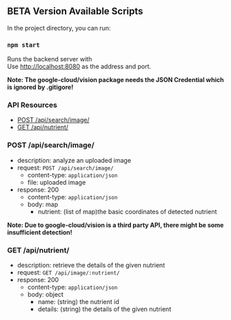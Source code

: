 ## BETA Version Available Scripts

In the project directory, you can run:

### `npm start`

Runs the backend server with<br>
Use [http://localhost:8080](http://localhost:8080) as the address and port.

**Note: The google-cloud/vision package needs the JSON Credential which is ignored by .gitigore!**

### API Resources

  - [POST /api/search/image/](#post-apisearchimage)
  - [GET /api/nutrient/](#get-apinutrient)

### POST /api/search/image/
- description: analyze an uploaded image
- request: `POST /api/search/image/`
    - content-type: `application/json`
    - file: uploaded image
- response: 200
    - content-type: `application/json`
    - body: map
      - nutrient: (list of map)the basic coordinates of detected nutrient

**Note: Due to google-cloud/vision is a third party API, there might be some insufficient detection!**



### GET /api/nutrient/
- description: retrieve the details of the given nutrient
- request: `GET /api/image/:nutrient/`   
- response: 200
    - content-type: `application/json`
    - body: object
      - name: (string) the nutrient id
      - details: (string) the details of the given nutrient


